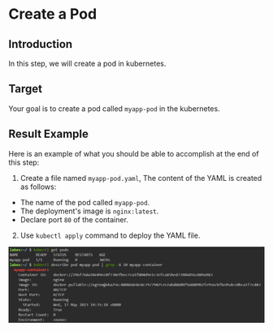 # Create a Pod

## Introduction

In this step, we will create a pod in kubernetes.

## Target

Your goal is to create a pod called `myapp-pod` in the kubernetes.

## Result Example

Here is an example of what you should be able to accomplish at the end of this step:

1. Create a file named `myapp-pod.yaml`, The content of the YAML is created as follows:

- The name of the pod called `myapp-pod`.
- The deployment's image is `nginx:latest`.
- Declare port `80` of the container.

2. Use `kubectl apply` command to deploy the YAML file.

![challenge-running-pod-with-daemonsets](assets/challenge-running-pod-with-daemonsets-1.png)
